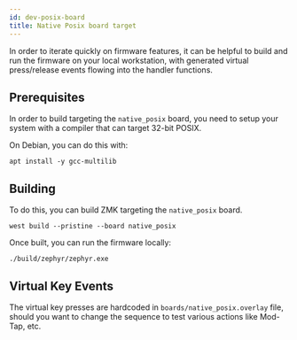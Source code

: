 ```yaml
---
id: dev-posix-board
title: Native Posix board target
---
```


In order to iterate quickly on firmware features, it can
be helpful to build and run the firmware on your local
workstation, with generated virtual press/release events
flowing into the handler functions.

## Prerequisites

In order to build targeting the `native_posix` board, you need to setup your system
with a compiler that can target 32-bit POSIX.

On Debian, you can do this with:

```
apt install -y gcc-multilib
```

## Building

To do this, you can build ZMK targeting the
`native_posix` board.

```
west build --pristine --board native_posix
```

Once built, you can run the firmware locally:

```
./build/zephyr/zephyr.exe
```

## Virtual Key Events

The virtual key presses are hardcoded in `boards/native_posix.overlay` file, should you want to change the sequence to test various actions like Mod-Tap, etc.
